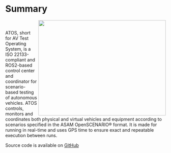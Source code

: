 # Summary

<img align="right" width="400" height="300" src="https://user-images.githubusercontent.com/15685739/227924215-d5ff67f8-1e03-45d0-ae20-8e60819b2ff7.png">

<br>

ATOS, short for AV Test Operating System, is a ISO 22133-compliant and ROS2-based control center and coordinator for scenario-based testing of autonomous vehicles. ATOS controls, monitors and coordinates both physical and virtual vehicles and equipment according to scenarios specified in the ASAM OpenSCENARIO® format. It is made for running in real-time and uses GPS time to ensure exact and repeatable execution between runs.

Source code is available on [GitHub](https://github.com/RI-SE/ATOS)